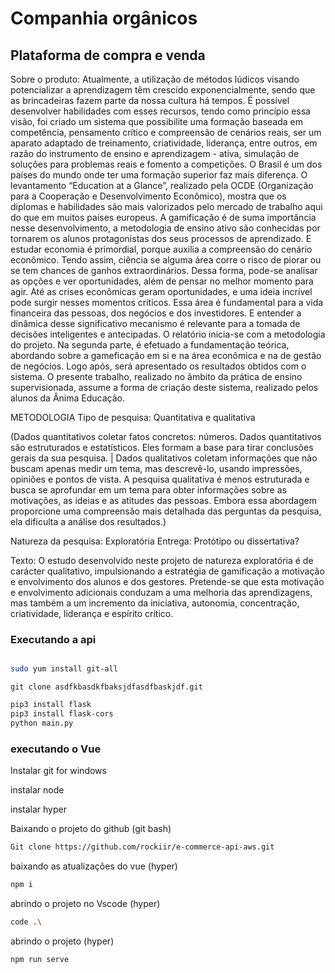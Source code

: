 # Companhia orgânicos

## Plataforma de compra e venda



Sobre o produto:
Atualmente, a utilização de métodos lúdicos visando potencializar a aprendizagem têm crescido exponencialmente, sendo que as brincadeiras fazem parte da nossa cultura há tempos. É possível desenvolver habilidades com esses recursos, tendo como princípio essa visão, foi criado um sistema que possibilite uma formação baseada em competência, pensamento crítico e compreensão de cenários reais, ser um aparato adaptado de treinamento, criatividade, liderança, entre outros, em razão do instrumento de ensino e aprendizagem - ativa, simulação de soluções para problemas reais e fomento a competições.
	O Brasil é um dos países do mundo onde ter uma formação superior faz mais diferença. O levantamento “Education at a Glance”, realizado pela OCDE (Organização para a Cooperação e Desenvolvimento Econômico), mostra que os diplomas e habilidades são mais valorizados pelo mercado de trabalho aqui do que em muitos países europeus.
	A gamificação é de suma importância nesse desenvolvimento, a metodologia de ensino ativo são conhecidas por tornarem os alunos protagonistas dos seus processos de aprendizado. E estudar economia é primordial, porque auxilia a compreensão do cenário econômico. Tendo assim, ciência se alguma área corre o risco de piorar ou se tem chances de ganhos extraordinários. Dessa forma, pode-se analisar as opções e ver oportunidades, além de pensar no melhor momento para agir. Até as crises econômicas geram oportunidades, e uma ideia incrível pode surgir nesses momentos críticos. Essa área é fundamental para a vida financeira das pessoas, dos negócios e dos investidores. E entender a dinâmica desse significativo mecanismo é relevante para a tomada de decisões inteligentes e antecipadas. 
	O relatório inicia-se com a metodologia do projeto. Na segunda parte, é efetuado a fundamentação teórica, abordando sobre a gameficação em si e na área econômica e na de gestão de negócios. Logo após, será apresentado os resultados obtidos com o sistema.
	O presente trabalho, realizado no âmbito da prática de ensino supervisionada, assume a forma de criação deste sistema, realizado pelos alunos da Ânima Educação.



METODOLOGIA
Tipo de pesquisa: Quantitativa e qualitativa

(Dados quantitativos coletar fatos concretos: números. Dados quantitativos são estruturados e estatísticos. Eles formam a base para tirar conclusões gerais da sua pesquisa. | Dados qualitativos coletam informações que não buscam apenas medir um tema, mas descrevê-lo, usando impressões, opiniões e pontos de vista. A pesquisa qualitativa é menos estruturada e busca se aprofundar em um tema para obter informações sobre as motivações, as ideias e as atitudes das pessoas. Embora essa abordagem proporcione uma compreensão mais detalhada das perguntas da pesquisa, ela dificulta a análise dos resultados.)

Natureza da pesquisa: Exploratória
Entrega: Protótipo ou dissertativa?

Texto:
	O estudo desenvolvido neste projeto de natureza exploratória é de carácter qualitativo, impulsionando a estratégia de gamificação a motivação e envolvimento dos alunos e dos gestores. Pretende-se que esta motivação e envolvimento adicionais conduzam a uma melhoria das aprendizagens, mas também a um incremento da iniciativa, autonomia, concentração, criatividade, liderança e espírito crítico.



### Executando a api ###
```bash

sudo yum install git-all
````
````git
git clone asdfkbasdkfbaksjdfasdfbaskjdf.git 
````
````bash
pip3 install flask 
pip3 install flask-cors 
python main.py
````



### executando o Vue ###

Instalar git for windows

instalar node 

instalar hyper

Baixando o projeto do github (git bash)

```bash
Git clone https://github.com/rockiir/e-commerce-api-aws.git
```

baixando as atualizações do vue (hyper)

```bash
npm i
```

abrindo o projeto no Vscode (hyper)

```bash
code .\
```

abrindo o projeto (hyper)

```bash
npm run serve
```






